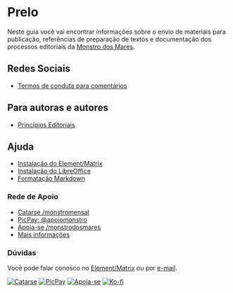 # Prelo

Neste guia você vai encontrar informações sobre o envio de materiais para publicação, referências de preparação de textos e documentação dos processos editoriais da [Monstro dos Mares](https://monstrodosmares.com.br).

## Redes Sociais

- [Termos de conduta para comentários](termos-de-conduta-comentarios.md)

## Para autoras e autores

- [Princípios Editoriais](editorial.md)

## Ajuda

- [Instalação do Element/Matrix](element.md)
- [Instalação do LibreOffice](libreoffice_instalar.md)
- [Formatação Markdown](markdown.md)


### Rede de Apoio

- [Catarse /monstromensal](http://catarse.me/monstromensal)
- [PicPay: @apoiomonstro](https://app.picpay.com/user/apoiomonstro)
- [Apoia-se /monstrodosmares](https://apoia.se/monstrodosmares)
- [Mais informações](https://monstrodosmares.com.br/rede-de-apoio)

### Dúvidas

Você pode falar conosco no [Element/Matrix](https://matrix.to/#/#monstro:matrix.org) ou por [e-mail](mailto:editora@monstrodosmares.com.br).

[![Catarse](https://badgen.net/badge/Assine/Catarse/purple)](http://catarse.me/monstromensal) [![PicPay](https://badgen.net/badge/Assine/PicPay/blue)](https://app.picpay.com/user/apoiomonstro) [![Apoia-se](https://badgen.net/badge/Assine/Apoia-se/orange)](https://apoia.se/monstrodosmares) [![Ko-fi](https://badgen.net/badge/icon/kofi?icon=kofi&label)](https://ko-fi.com/monstrodosmares)
